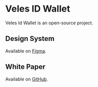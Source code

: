 # Veles ID Wallet

Veles Id Wallet is an open-source project.

## Design System

Available on [Figma](https://www.figma.com/file/g5Kcj73JnT0ImuVBlvqOnp).

## White Paper 

Available on [GitHub](https://github.com/veles-id/wallet/blob/master/WHITEPAPER.md).
